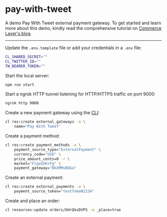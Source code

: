 # pay-with-tweet

A demo Pay With Tweet external payment gateway. To get started and learn more about this demo, kindly read the comprehensive tutorial on [Commerce Layer's blog](#).

---

Update the `.env.template` file or add your credentials in a `.env` file:

```bash
CL_SHARED_SECRET=""
CL_TWITTER_ID=""
TW_BEARER_TOKEN=""
```

Start the local server:

```bash
npm run start
```

Start a ngrok HTTP tunnel listening for HTTP/HTTPS traffic on port 9000:

```bash
ngrok http 9000
```

Create a new payment gateway using the [CLI](https://github.com/commercelayer/commercelayer-cli):

```bash
cl res:create external_gateways -a \
    name="Pay With Tweet"
```

Create a payment method:

```bash
cl res:create payment_methods -a \
    payment_source_type="ExternalPayment" \
    currency_code="USD" \
    price_amount_cents=0 -r \
    market="FlqxGhKrFg" \
    payment_gateway="BkXMMsBDGa"
```

Create an external payment:

```bash
cl res:create external_payments -a \
    payment_source_token="testTokeN1234"
```

Create and place an order:

```bash
cl resources:update orders/GHrQkxDVPS -a _place=true
```
